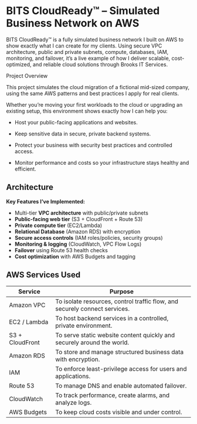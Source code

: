 # BITS CloudReady™ – Simulated Business Network on AWS
BITS CloudReady™ is a fully simulated business network I built on AWS to show exactly what I can create for my clients. Using secure VPC architecture, public and private subnets, compute, databases, IAM, monitoring, and failover, it’s a live example of how I deliver scalable, cost-optimized, and reliable cloud solutions through Brooks IT Services.

Project Overview

This project simulates the cloud migration of a fictional mid-sized company, using the same AWS patterns and best practices I apply for real clients.

Whether you’re moving your first workloads to the cloud or upgrading an existing setup, this environment shows exactly how I can help you:

* Host your public-facing applications and websites.

* Keep sensitive data in secure, private backend systems.

* Protect your business with security best practices and controlled access.

* Monitor performance and costs so your infrastructure stays healthy and efficient.

## Architecture

**Key Features I’ve Implemented:**
- Multi-tier **VPC architecture** with public/private subnets
- **Public-facing web tier** (S3 + CloudFront + Route 53)
- **Private compute tier** (EC2/Lambda)
- **Relational Database** (Amazon RDS) with encryption
- **Secure access controls** (IAM roles/policies, security groups)
- **Monitoring & logging** (CloudWatch, VPC Flow Logs)
- **Failover** using Route 53 health checks
- **Cost optimization** with AWS Budgets and tagging


## AWS Services Used

| Service        | Purpose |
|----------------|---------|
| Amazon VPC     | To isolate resources, control traffic flow, and securely connect services. |
| EC2 / Lambda   | To host backend services in a controlled, private environment. |
| S3 + CloudFront| To serve static website content quickly and securely around the world. |
| Amazon RDS     | To store and manage structured business data with encryption. |
| IAM            | To enforce least-privilege access for users and applications. |
| Route 53       | To manage DNS and enable automated failover. |
| CloudWatch     | To track performance, create alarms, and analyze logs. |
| AWS Budgets    | To keep cloud costs visible and under control. |
